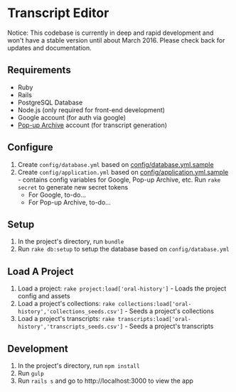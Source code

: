 # Transcript Editor

Notice: This codebase is currently in deep and rapid development and won't have a stable version until about March 2016. Please check back for updates and documentation.

## Requirements

- Ruby
- Rails
- PostgreSQL Database 
- Node.js (only required for front-end development)
- Google account (for auth via google)
- [Pop-up Archive](https://popuparchive.com/) account (for transcript generation)

## Configure

1. Create `config/database.yml` based on [config/database.yml.sample](config/database.yml.sample)
2. Create `config/application.yml` based on [config/application.yml.sample](config/application.yml.sample) - contains config variables for Google, Pop-up Archive, etc. Run `rake secret` to generate new secret tokens
   - For Google, to-do...
   - For Pop-up Archive, to-do...

## Setup

1. In the project's directory, run `bundle`
2. Run `rake db:setup` to setup the database based on `config/database.yml`

## Load A Project

1. Load a project: `rake project:load['oral-history']` - Loads the project config and assets
2. Load a project's collections: `rake collections:load['oral-history','collections_seeds.csv']` - Seeds a project's collections
3. Load a project's transcripts: `rake transcripts:load['oral-history','transcripts_seeds.csv']` - Seeds a project's transcripts

## Development

1. In the project's directory, run `npm install`
2. Run `gulp`
3. Run `rails s` and go to http://localhost:3000 to view the app
